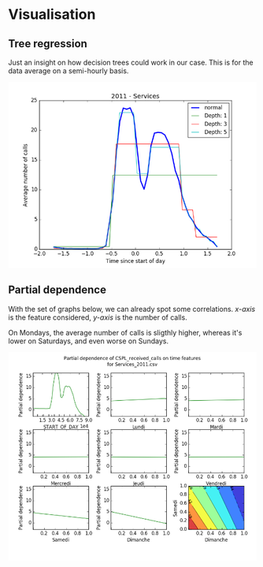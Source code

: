 # Visualisation

## Tree regression

Just an insight on how decision trees could work in our case. This is for the data average on a semi-hourly basis. 

![1](https://github.com/Edouard360/challenge-ml/blob/master/graphs/1-TreeRegression.png)

## Partial dependence

With the set of graphs below, we can already spot some correlations. *x-axis* is the feature considered, *y-axis* is the number of calls.

On Mondays, the average number of calls is sligthly higher, whereas it's lower on Saturdays, and even worse on Sundays. 

![2](https://github.com/Edouard360/challenge-ml/blob/master/graphs/2-TimeFeatureDependance.png)
